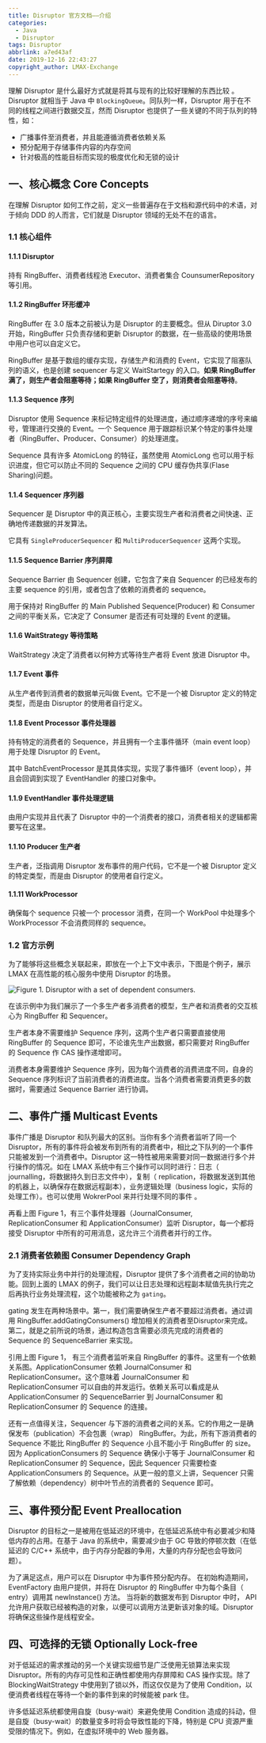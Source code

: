 ```yaml
---
title: Disruptor 官方文档——介绍
categories:
  - Java
  - Disruptor
tags: Disruptor
abbrlink: a7ed43af
date: 2019-12-16 22:43:27
copyright_author: LMAX-Exchange
---
```


理解 Disruptor 是什么最好方式就是将其与现有的比较好理解的东西比较 。Disruptor 就相当于 Java 中 `BlockingQueue`。同队列一样，Disruptor 用于在不同的线程之间进行数据交互，然而 Disruptor 也提供了一些关键的不同于队列的特性，如： 

- 广播事件至消费者，并且能遵循消费者依赖关系 
- 预分配用于存储事件内容的内存空间
- 针对极高的性能目标而实现的极度优化和无锁的设计

## 一、核心概念 Core Concepts

 在理解 Disruptor 如何工作之前，定义一些普遍存在于文档和源代码中的术语，对于倾向 DDD 的人而言，它们就是 Disruptor 领域的无处不在的语言。 

### 1.1 核心组件

#### 1.1.1 Disruptor

持有 RingBuffer、消费者线程池 Executor、消费者集合 CounsumerRepository 等引用。

#### 1.1.2 RingBuffer 环形缓冲

RingBuffer 在 3.0 版本之前被认为是 Disruptor 的主要概念。但从 Diruptor 3.0 开始，RingBuffer 只负责存储和更新 Disruptor 的数据，在一些高级的使用场景中用户也可以自定义它。

RingBuffer 是基于数组的缓存实现，存储生产和消费的 Event，它实现了阻塞队列的语义，也是创建 sequencer 与定义 WaitStartegy 的入口。**如果 RingBuffer 满了，则生产者会阻塞等待；如果 RingBuffer 空了，则消费者会阻塞等待**。

#### 1.1.3 Sequence 序列

Disruptor 使用 Sequence 来标记特定组件的处理进度，通过顺序递增的序号来编号，管理进行交换的 Event。一个 Sequence 用于跟踪标识某个特定的事件处理者（RingBuffer、Producer、Consumer）的处理进度。

Sequence 具有许多 AtomicLong 的特征，虽然使用 AtomicLong 也可以用于标识进度，但它可以防止不同的 Sequence 之间的 CPU 缓存伪共享(Flase Sharing)问题。 

#### 1.1.4 Sequencer 序列器

Sequencer 是 Disruptor 中的真正核心，主要实现生产者和消费者之间快速、正确地传递数据的并发算法。

它具有 `SingleProducerSequencer` 和 `MultiProducerSequencer` 这两个实现。 

#### 1.1.5 Sequence Barrier 序列屏障

Sequence Barrier 由 Sequencer 创建，它包含了来自 Sequencer 的已经发布的主要 sequence 的引用，或者包含了依赖的消费者的 sequence。

用于保持对 RingBuffer 的 Main Published Sequence(Producer) 和 Consumer 之间的平衡关系，它决定了 Consumer 是否还有可处理的 Event 的逻辑。

#### 1.1.6 WaitStrategy 等待策略

WaitStrategy 决定了消费者以何种方式等待生产者将 Event 放进 Disruptor 中。

#### 1.1.7 Event 事件

从生产者传到消费者的数据单元叫做 Event。它不是一个被 Disruptor 定义的特定类型，而是由 Disruptor 的使用者自行定义。 

#### 1.1.8 Event Processor 事件处理器

持有特定的消费者的 Sequence，并且拥有一个主事件循环（main event loop）用于处理 Disruptor 的 Event。

其中 BatchEventProcessor 是其具体实现，实现了事件循环（event loop），并且会回调到实现了 EventHandler 的接口对象中。 

#### 1.1.9 EventHandler 事件处理逻辑

由用户实现并且代表了 Disruptor 中的一个消费者的接口，消费者相关的逻辑都需要写在这里。

#### 1.1.10 Producer 生产者

生产者，泛指调用 Disruptor 发布事件的用户代码，它不是一个被 Disruptor 定义的特定类型，而是由 Disruptor 的使用者自行定义。 

#### 1.1.11 WorkProcessor

确保每个 sequence 只被一个 processor 消费，在同一个 WorkPool 中处理多个 WorkProcessor 不会消费同样的 sequence。

### 1.2 官方示例

为了能够将这些概念关联起来，即放在一个上下文中表示，下图是个例子，展示 LMAX 在高性能的核心服务中使用 Disruptor 的场景。

![Figure 1. Disruptor with a set of dependent consumers.](https://cdn.jsdelivr.net/gh/jitwxs/cdn/blog/posts/201912/20191216221318838.png)

在该示例中为我们展示了一个多生产者多消费者的模型，生产者和消费者的交互核心为 RingBuffer 和 Sequencer。

生产者本身不需要维护 Sequence 序列，这两个生产者只需要直接使用 RingBuffer 的 Sequence 即可，不论谁先生产出数据，都只需要对 RingBuffer 的 Sequence 作 CAS 操作递增即可。

消费者本身需要维护 Sequence 序列，因为每个消费者的消费进度不同，自身的 Sequence 序列标识了当前消费者的消费进度。当各个消费者需要消费更多的数据时，需要通过 Sequence Barrier 进行协调。 

## 二、事件广播 Multicast Events

事件广播是 Disruptor 和队列最大的区别。当你有多个消费者监听了同一个 Disruptor，所有的事件将会被发布到所有的消费者中，相比之下队列的一个事件只能被发到一个消费者中。Disruptor 这一特性被用来需要对同一数据进行多个并行操作的情况。如在 LMAX 系统中有三个操作可以同时进行：日志（ journalling，将数据持久到日志文件中），复制（ replication，将数据发送到其他的机器上，以确保存在数据远程副本），业务逻辑处理（business logic，实际的处理工作）。也可以使用 WokrerPool 来并行处理不同的事件 。

再看上图 Figure 1，有三个事件处理器（JournalConsumer, ReplicationConsumer 和 ApplicationConsumer）监听 Disruptor，每一个都将接受 Disruptor 中所有的可用消息，这允许三个消费者并行的工作。 

### 2.1 消费者依赖图 Consumer Dependency Graph

为了支持实际业务中并行的处理流程，Disruptor 提供了多个消费者之间的协助功能。回到上面的 LMAX 的例子，我们可以让日志处理和远程副本赋值先执行完之后再执行业务处理流程，这个功能被称之为 `gating`。

gating 发生在两种场景中。第一，我们需要确保生产者不要超过消费者。通过调用 RingBuffer.addGatingConsumers() 增加相关的消费者至Disruptor来完成。第二，就是之前所说的场景，通过构造包含需要必须先完成的消费者的 Sequence 的 SequenceBarrier 来实现。 

引用上图 Figure 1， 有三个消费者监听来自 RingBuffer 的事件。这里有一个依赖关系图。ApplicationConsumer 依赖 JournalConsumer 和 ReplicationConsumer。这个意味着 JournalConsumer 和 ReplicationConsumer 可以自由的并发运行。依赖关系可以看成是从 ApplicationConsumer 的 SequenceBarrier 到 JournalConsumer 和 ReplicationConsumer 的 Sequence 的连接。

还有一点值得关注，Sequencer 与下游的消费者之间的关系。它的作用之一是确保发布（publication）不会包裹（wrap） RingBuffer。为此，所有下游消费者的Sequence 不能比 RingBuffer 的 Sequence 小且不能小于 RingBuffer 的 size。因为 ApplicationConsumers 的 Sequence 确保小于等于 JournalConsumer 和 ReplicationConsumer 的 Sequence，因此 Sequencer 只需要检查 ApplicationConsumers 的 Sequence。从更一般的意义上讲，Sequencer 只需了解依赖（dependency）树中叶节点的消费者的 Sequence 即可。 

## 三、事件预分配 Event Preallocation

Disruptor 的目标之一是被用在低延迟的环境中，在低延迟系统中有必要减少和降低内存的占用。在基于 Java 的系统中，需要减少由于 GC 导致的停顿次数（在低延迟的 C/C++ 系统中，由于内存分配器的争用，大量的内存分配也会导致问题）。 

为了满足这点，用户可以在 Disruptor 中为事件预分配内存。 在初始构造期间，EventFactory 由用户提供，并将在 Disruptor 的 RingBuffer 中为每个条目（ entry）调用其 newInstance() 方法。 当将新的数据发布到 Disruptor 中时， API 允许用户获取已经被构造的对象，以便可以调用方法更新该对象的域。Disruptor 将确保这些操作是线程安全。 

## 四、可选择的无锁 Optionally Lock-free

对于低延迟的需求推动的另一个关键实现细节是广泛使用无锁算法来实现 Disruptor。所有的内存可见性和正确性都使用内存屏障和 CAS 操作实现。除了 BlockingWaitStrategy 中使用到了锁以外，而这仅仅是为了使用 Condition，以便消费者线程在等待一个新的事件到来的时候能被 park 住。

许多低延迟系统都使用自旋（busy-wait）来避免使用 Condition 造成的抖动，但是自旋（busy-wait）的数量变多时将会导致性能的下降，特别是 CPU 资源严重受限的情况下。例如，在虚拟环境中的 Web 服务器。 
